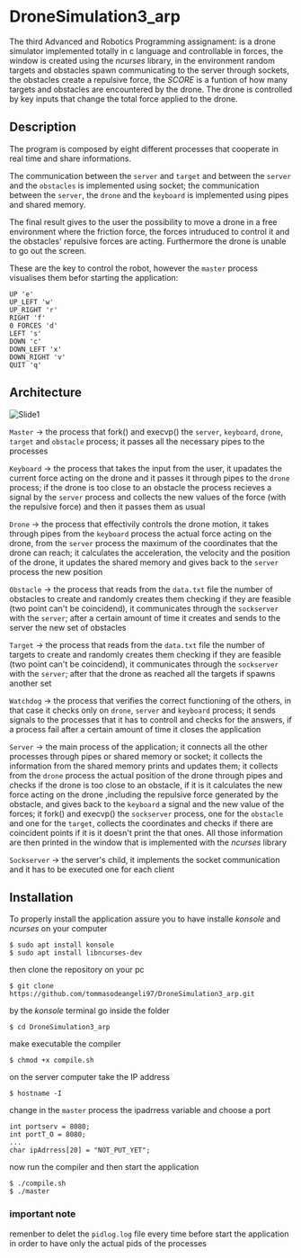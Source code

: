 # DroneSimulation3_arp
The third Advanced and Robotics Programming assignament:  is a drone simulator implemented totally in c language and controllable in forces, the window is created using the *ncurses* library, in the environment random targets and obstacles spawn communicating to the server through sockets, the obstacles create a repulsive force, the *SCORE* is a funtion of how many targets and obstacles are encountered by the drone. The drone is controlled by key inputs that change the total force applied to the drone.

## Description
The program is composed by eight different processes that cooperate in real time and share informations.

The communication between the `server` and `target` and between the `server` and the `obstacles` is implemented using socket; the communication between the `server`, the `drone` and the `keyboard` is implemented using pipes and shared memory.


The final result gives to the user the possibility to move a drone in a free environment where the friction force, the forces intruduced to control it and the obstacles' repulsive forces are acting.
Furthermore the drone is unable to go out the screen.

These are the key to control the robot, however the `master` process visualises them befor starting the application:
```
UP 'e'
UP_LEFT 'w'
UP_RIGHT 'r'
RIGHT 'f'
0 FORCES 'd'
LEFT 's'
DOWN 'c'
DOWN_LEFT 'x'
DOWN_RIGHT 'v'
QUIT 'q'
```

## Architecture
![Slide1](https://github.com/user-attachments/assets/3e290ee5-54ef-4db2-9330-0a696b99898f)

`Master` -> the process that fork() and execvp() the `server`, `keyboard`, `drone`, `target` and `obstacle` process; it passes all the necessary pipes to the processes

`Keyboard` -> the process that takes the input from the user, it upadates the current force acting on the drone and it passes it through pipes to the `drone` process; if the drone is too close to an obstacle the process recieves a signal by the `server` process and collects the new values of the force (with the repulsive force) and then it passes them as usual

`Drone` -> the process that effectivily controls the drone motion, it takes through pipes from the `keyboard` process the actual force acting on the drone, from the `server` process the maximum of the coordinates that the drone can reach; it calculates the acceleration, the velocity and the position of the drone, it updates the shared memory and gives back to the `server` process the new position

`Obstacle` -> the process that reads from the `data.txt` file the number of obstacles to create and randomly creates them checking if they are feasible (two point can't be coincidend), it communicates through the `sockserver` with the `server`; after a certain amount of time it creates and sends to the server the new set of obstacles

`Target` -> the process that reads from the `data.txt` file the number of targets to create and randomly creates them checking if they are feasible (two point can't be coincidend), it communicates through the `sockserver` with the `server`; after that the drone as reached all the targets if spawns another set

`Watchdog` -> the process that verifies the correct functioning of the others, in that case it checks only on `drone`, `server` and `keyboard` process; it sends signals to the processes that it has to controll and checks for the answers, if a process fail after a certain amount of time it closes the application

`Server` -> the main process of the application; it connects all the other processes through pipes or shared memory or socket; it collects the information from the shared memory prints and updates them; it collects from the `drone` process the actual position of the drone through pipes and checks if the drone is too close to an obstacle, if it is it calculates the new force acting on the drone ,including the repulsive force generated by the obstacle, and gives back to the `keyboard` a signal and the new value of the forces; it fork() and execvp() the `sockserver` process, one for the `obstacle` and one for the `target`, collects the coordinates and checks if there are coincident points if it is it doesn't print the that ones. All those information are then printed in the window that is implemented with the *ncurses* library

`Sockserver` -> the server's child, it implements the socket communication and it has to be executed one for each client

## Installation
To properly install the application assure you to have installe *konsole* and *ncurses* on your computer
```
$ sudo apt install konsole
$ sudo apt install libncurses-dev
```

then clone the repository on your pc
```
$ git clone https://github.com/tommasodeangeli97/DroneSimulation3_arp.git
```

by the *konsole* terminal go inside the folder
```
$ cd DroneSimulation3_arp
```

make executable the compiler
```
$ chmod +x compile.sh
```

on the server computer take the IP address
```
$ hostname -I
```

change in the `master` process the ipadrress variable and choose a port
```
int portserv = 8080;
int portT_O = 8080;
...
char ipAdrress[20] = "NOT_PUT_YET";
```

now run the compiler and then start the application
```
$ ./compile.sh
$ ./master
```

### important note
remenber to delet the `pidlog.log` file every time before start the application in order to have only the actual pids of the processes

